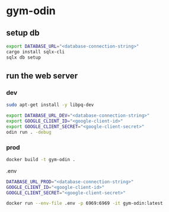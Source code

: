 # gym-odin

## setup db

```sh
export DATABASE_URL="<database-connection-string>"
cargo install sqlx-cli
sqlx db setup
```

## run the web server

### dev

```sh
sudo apt-get install -y libpq-dev
```

```sh
export DATABASE_URL_DEV="<database-connection-string>"
export GOOGLE_CLIENT_ID="<google-client-id>"
export GOOGLE_CLIENT_SECRET="<google-client-secret>"
odin run . -debug
```

### prod

```sh
docker build -t gym-odin .
```

.env

```sh
DATABASE_URL_PROD="<database-connection-string>"
GOOGLE_CLIENT_ID="<google-client-id>"
GOOGLE_CLIENT_SECRET="<google-client-secret>"
```

```sh
docker run --env-file .env -p 6969:6969 -it gym-odin:latest
```
